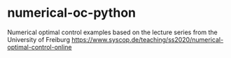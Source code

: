 # numerical-oc-python
Numerical optimal control examples based on the lecture series from the University of Freiburg https://www.syscop.de/teaching/ss2020/numerical-optimal-control-online 
